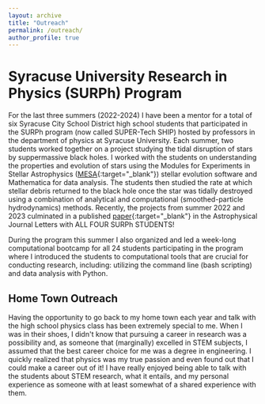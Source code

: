 ```yaml
---
layout: archive
title: "Outreach"
permalink: /outreach/
author_profile: true
---
```


Syracuse University Research in Physics (SURPh) Program
======
For the last three summers (2022-2024) I have been a mentor for a total of six Syracuse City School District high school students that participated in the SURPh program (now called SUPER-Tech SHIP) hosted by professors in the department of physics at Syracuse University. Each summer, two students worked together on a project studying the tidal disruption of stars by suppermassive black holes. I worked with the students on understanding the properties and evolution of stars using the Modules for Experiments in Stellar Astrophysics ([MESA](https://docs.mesastar.org/en/release-r24.03.1/){:target="_blank"}) stellar evolution software and Mathematica for data analysis. The students then studied the rate at which stellar debris returned to the black hole once the star was tidally destroyed using a combination of analytical and computational (smoothed-particle hydrodynamics) methods. Recently, the projects from summer 2022 and 2023 culminated in a published [paper](https://iopscience.iop.org/article/10.3847/2041-8213/ad0388){:target="_blank"} in the Astrophysical Journal Letters with ALL FOUR SURPh STUDENTS!

During the program this summer I also organized and led a week-long computational bootcamp for all 24 students participating in the program where I introduced the students to computational tools that are crucial for conducting research, including: utilizing the command line (bash scripting) and data analysis with Python.

Home Town Outreach
------
Having the opportunity to go back to my home town each year and talk with the high school physics class has been extremely special to me. When I was in their shoes, I didn't know that pursuing a career in research was a possibility and, as someone that (marginally) excelled in STEM subjects, I assumed that the best career choice for me was a degree in engineering. I quickly realized that physics was my true passion and even found out that I could make a career out of it! I have really enjoyed being able to talk with the students about STEM research, what it entails, and my personal experience as someone with at least somewhat of a shared experience with them. 

